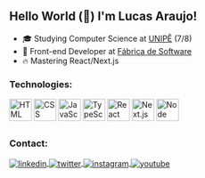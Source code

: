 ## Hello World (👋) I'm Lucas Araujo!
- 🎓 Studying Computer Science at [UNIPÊ](https://unipe.com.br/) (7/8)
- 💼 Front-end Developer at [Fábrica de Software](https://www.instagram.com/fabricadesoftwareunipe/)
- 🔥 Mastering React/Next.js

<div style="display: inline_block;">
  <h3>Technologies:</h3>
  <img align="center" alt="HTML icon" title="HTML5" width="40" src="https://cdn.jsdelivr.net/gh/devicons/devicon/icons/html5/html5-original.svg" />
  <img align="center" alt="CSS icon" title="CSS3" width="40" src="https://cdn.jsdelivr.net/gh/devicons/devicon/icons/css3/css3-original.svg" />
  <img align="center" alt="JavaScript icon" title="JavaScript" width="40" src="https://cdn.jsdelivr.net/gh/devicons/devicon/icons/javascript/javascript-original.svg" />
  <img align="center" alt="TypeScript icon" title="TypeScript" width="40" src="https://cdn.jsdelivr.net/gh/devicons/devicon/icons/typescript/typescript-original.svg" />
  <img align="center" alt="React icon" title="React" width="40" src="https://cdn.jsdelivr.net/gh/devicons/devicon/icons/react/react-original.svg" />
  <img align="center" alt="Next.js icon" title="Next.js" width="40" src="https://cdn.jsdelivr.net/gh/devicons/devicon/icons/nextjs/nextjs-line.svg" />
  <img align="center" alt="Node icon" title="Node" width="40" src="https://cdn.jsdelivr.net/gh/devicons/devicon@latest/icons/nodejs/nodejs-original.svg" />
          
</div>  

##

<div>
  <h3>Contact:</h3>
  <a href="https://linkedin.com/in/lucas-araujo-51609b21a" target="_blank">
    <img align="center" src="https://img.shields.io/badge/-Lucas Araujo-05122A?style=flat&logo=linkedin" alt="linkedin" />
  </a>
  <a href="https://twitter.com/lucasaraujo_js" target="_blank">
  <img align="center" src="https://img.shields.io/badge/-lucasaraujo_js-05122A?style=flat&logo=twitter" alt="twitter"/>  
</a>
  <a href="https://instagram.com/lucasaraujo.js" target="_blank">
    <img align="center"src="https://img.shields.io/badge/-lucasaraujo.js-05122A?style=flat&logo=instagram" alt="instagram" />
  </a>
  <a href="https://www.youtube.com/channel/UCzWbKoury48IV5y4A0Q2Ppg" target="_blank">
    <img align="center" src="https://img.shields.io/badge/-Lucas Araujo-05122A?style=flat&logo=youtube" alt="youtube"/>
  </a>
</div>
